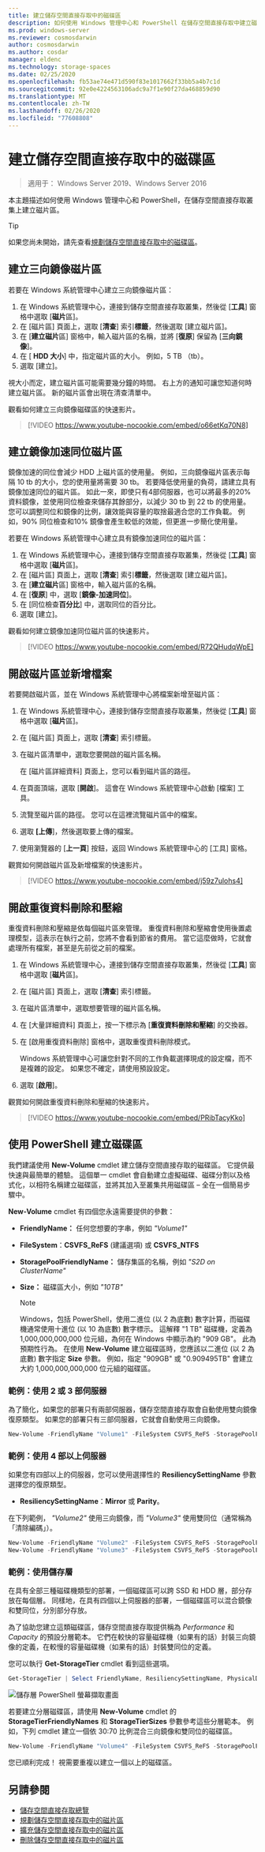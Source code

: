 ```yaml
---
title: 建立儲存空間直接存取中的磁碟區
description: 如何使用 Windows 管理中心和 PowerShell 在儲存空間直接存取中建立磁片區。
ms.prod: windows-server
ms.reviewer: cosmosdarwin
author: cosmosdarwin
ms.author: cosdar
manager: eldenc
ms.technology: storage-spaces
ms.date: 02/25/2020
ms.openlocfilehash: fb53ae74e471d590f83e1017662f33bb5a4b7c1d
ms.sourcegitcommit: 92e0e4224563106adc9a7f1e90f27da468859d90
ms.translationtype: MT
ms.contentlocale: zh-TW
ms.lasthandoff: 02/26/2020
ms.locfileid: "77608808"
---
```

# <a name="creating-volumes-in-storage-spaces-direct"></a>建立儲存空間直接存取中的磁碟區

> 適用于： Windows Server 2019、Windows Server 2016

本主題描述如何使用 Windows 管理中心和 PowerShell，在儲存空間直接存取叢集上建立磁片區。

> [!TIP]
> 如果您尚未開始，請先查看[規劃儲存空間直接存取中的磁碟區](plan-volumes.md)。

## <a name="create-a-three-way-mirror-volume"></a>建立三向鏡像磁片區

若要在 Windows 系統管理中心建立三向鏡像磁片區： 

1. 在 Windows 系統管理中心，連接到儲存空間直接存取叢集，然後從 [**工具**] 窗格中選取 [**磁片**區]。
2. 在 [磁片區] 頁面上，選取 [**清查**] 索引**標籤**，然後選取 [建立磁片區]。
3. 在 [**建立磁片**區] 窗格中，輸入磁片區的名稱，並將 [**復原**] 保留為 [**三向鏡像**]。
4. 在 [ **HDD 大小**] 中，指定磁片區的大小。 例如，5 TB （tb）。
5. 選取 [建立]。

視大小而定，建立磁片區可能需要幾分鐘的時間。 右上方的通知可讓您知道何時建立磁片區。 新的磁片區會出現在清查清單中。

觀看如何建立三向鏡像磁碟區的快速影片。

> [!VIDEO https://www.youtube-nocookie.com/embed/o66etKq70N8]

## <a name="create-a-mirror-accelerated-parity-volume"></a>建立鏡像加速同位磁片區

鏡像加速的同位會減少 HDD 上磁片區的使用量。 例如，三向鏡像磁片區表示每隔 10 tb 的大小，您的使用量將需要 30 tb。 若要降低使用量的負荷，請建立具有鏡像加速同位的磁片區。 如此一來，即使只有4部伺服器，也可以將最多的20% 資料鏡像，並使用同位檢查來儲存其餘部分，以減少 30 tb 到 22 tb 的使用量。 您可以調整同位和鏡像的比例，讓效能與容量的取捨最適合您的工作負載。 例如，90% 同位檢查和10% 鏡像會產生較低的效能，但更進一步簡化使用量。

若要在 Windows 系統管理中心建立具有鏡像加速同位的磁片區：

1. 在 Windows 系統管理中心，連接到儲存空間直接存取叢集，然後從 [**工具**] 窗格中選取 [**磁片**區]。
2. 在 [磁片區] 頁面上，選取 [**清查**] 索引**標籤**，然後選取 [建立磁片區]。
3. 在 [**建立磁片**區] 窗格中，輸入磁片區的名稱。
4. 在 [**復原**] 中，選取 [**鏡像-加速同位**]。
5. 在 [同位檢查**百分比**] 中，選取同位的百分比。
6. 選取 [建立]。

觀看如何建立鏡像加速同位磁片區的快速影片。

> [!VIDEO https://www.youtube-nocookie.com/embed/R72QHudqWpE]

## <a name="open-volume-and-add-files"></a>開啟磁片區並新增檔案

若要開啟磁片區，並在 Windows 系統管理中心將檔案新增至磁片區：

1. 在 Windows 系統管理中心，連接到儲存空間直接存取叢集，然後從 [**工具**] 窗格中選取 [**磁片**區]。
2. 在 [磁片區] 頁面上，選取 [**清查**] 索引標籤。
2. 在磁片區清單中，選取您要開啟的磁片區名稱。

    在 [磁片區詳細資料] 頁面上，您可以看到磁片區的路徑。

4. 在頁面頂端，選取 [**開啟**]。 這會在 Windows 系統管理中心啟動 [檔案] 工具。
5. 流覽至磁片區的路徑。 您可以在這裡流覽磁片區中的檔案。
6. 選取 **[上傳**]，然後選取要上傳的檔案。
7. 使用瀏覽器的 [**上一頁**] 按鈕，返回 Windows 系統管理中心的 [工具] 窗格。

觀賞如何開啟磁片區及新增檔案的快速影片。

> [!VIDEO https://www.youtube-nocookie.com/embed/j59z7ulohs4]

## <a name="turn-on-deduplication-and-compression"></a>開啟重復資料刪除和壓縮

重復資料刪除和壓縮是依每個磁片區來管理。 重復資料刪除和壓縮會使用後置處理模型，這表示在執行之前，您將不會看到節省的費用。 當它這麼做時，它就會處理所有檔案，甚至是先前從之前的檔案。

1. 在 Windows 系統管理中心，連接到儲存空間直接存取叢集，然後從 [**工具**] 窗格中選取 [**磁片**區]。
2. 在 [磁片區] 頁面上，選取 [**清查**] 索引標籤。
3. 在磁片區清單中，選取想要管理的磁片區名稱。
4. 在 [大量詳細資料] 頁面上，按一下標示為 [**重復資料刪除和壓縮**] 的交換器。
5. 在 [啟用重復資料刪除] 窗格中，選取重復資料刪除模式。

    Windows 系統管理中心可讓您針對不同的工作負載選擇現成的設定檔，而不是複雜的設定。 如果您不確定，請使用預設設定。

6. 選取 [**啟用**]。

觀賞如何開啟重復資料刪除和壓縮的快速影片。

> [!VIDEO https://www.youtube-nocookie.com/embed/PRibTacyKko]

## <a name="create-volumes-using-powershell"></a>使用 PowerShell 建立磁碟區

我們建議使用 **New-Volume** cmdlet 建立儲存空間直接存取的磁碟區。 它提供最快速與最簡單的體驗。 這個單一 cmdlet 會自動建立虛擬磁碟、磁碟分割以及格式化，以相符名稱建立磁碟區，並將其加入至叢集共用磁碟區 – 全在一個簡易步驟中。

**New-Volume** cmdlet 有四個您永遠需要提供的參數：

- **FriendlyName：** 任何您想要的字串，例如 *"Volume1"*
- **FileSystem**：**CSVFS_ReFS** (建議選項) 或 **CSVFS_NTFS**
- **StoragePoolFriendlyName：** 儲存集區的名稱，例如 *"S2D on ClusterName"*
- **Size：** 磁碟區大小，例如 *"10TB"*

   > [!NOTE]
   > Windows，包括 PowerShell，使用二進位 (以 2 為底數) 數字計算，而磁碟機通常使用十進位 (以 10 為底數) 數字標示。 這解釋 "1 TB" 磁碟機，定義為 1,000,000,000,000 位元組，為何在 Windows 中顯示為約 "909 GB"。 此為預期性行為。 在使用 **New-Volume** 建立磁碟區時，您應該以二進位 (以 2 為底數) 數字指定 **Size** 參數。 例如，指定 "909GB" 或 "0.909495TB" 會建立大約 1,000,000,000,000 位元組的磁碟區。

### <a name="example-with-2-or-3-servers"></a>範例：使用 2 或 3 部伺服器

為了簡化，如果您的部署只有兩部伺服器，儲存空間直接存取會自動使用雙向鏡像復原類型。 如果您的部署只有三部伺服器，它就會自動使用三向鏡像。

```PowerShell
New-Volume -FriendlyName "Volume1" -FileSystem CSVFS_ReFS -StoragePoolFriendlyName S2D* -Size 1TB
```

### <a name="example-with-4-servers"></a>範例：使用 4 部以上伺服器

如果您有四部以上的伺服器，您可以使用選擇性的 **ResiliencySettingName** 參數選擇您的復原類型。

-   **ResiliencySettingName**：**Mirror** 或 **Parity**。

在下列範例， *"Volume2"* 使用三向鏡像，而 *"Volume3"* 使用雙同位（通常稱為「清除編碼」）。

```PowerShell
New-Volume -FriendlyName "Volume2" -FileSystem CSVFS_ReFS -StoragePoolFriendlyName S2D* -Size 1TB -ResiliencySettingName Mirror
New-Volume -FriendlyName "Volume3" -FileSystem CSVFS_ReFS -StoragePoolFriendlyName S2D* -Size 1TB -ResiliencySettingName Parity
```

### <a name="example-using-storage-tiers"></a>範例：使用儲存層

在具有全部三種磁碟機類型的部署，一個磁碟區可以跨 SSD 和 HDD 層，部分存放在每個層。 同樣地，在具有四個以上伺服器的部署，一個磁碟區可以混合鏡像和雙同位，分別部分存放。

為了協助您建立這類磁碟區，儲存空間直接存取提供稱為 *Performance* 和 *Capacity* 的預設分層範本。 它們在較快的容量磁碟機（如果有的話）封裝三向鏡像的定義，在較慢的容量磁碟機（如果有的話）封裝雙同位的定義。

您可以執行 **Get-StorageTier** cmdlet 看到這些選項。

```PowerShell
Get-StorageTier | Select FriendlyName, ResiliencySettingName, PhysicalDiskRedundancy
```

![儲存層 PowerShell 螢幕擷取畫面](media/creating-volumes/storage-tiers-screenshot.png)

若要建立分層磁碟區，請使用 **New-Volume** cmdlet 的 **StorageTierFriendlyNames** 和 **StorageTierSizes** 參數參考這些分層範本。 例如，下列 cmdlet 建立一個依 30:70 比例混合三向鏡像和雙同位的磁碟區。

```PowerShell
New-Volume -FriendlyName "Volume4" -FileSystem CSVFS_ReFS -StoragePoolFriendlyName S2D* -StorageTierFriendlyNames Performance, Capacity -StorageTierSizes 300GB, 700GB
```

您已順利完成！ 視需要重複以建立一個以上的磁碟區。

## <a name="see-also"></a>另請參閱

- [儲存空間直接存取總覽](storage-spaces-direct-overview.md)
- [規劃儲存空間直接存取中的磁片區](plan-volumes.md)
- [擴充儲存空間直接存取中的磁片區](resize-volumes.md)
- [刪除儲存空間直接存取中的磁片區](delete-volumes.md)
